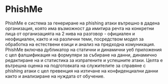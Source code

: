 # PhishMe
PhishMe е система за генериране на phishing атаки 
вътрешно в дадена организация, която има възможност да имитира речта на конкретни лица от организацията на 2 нива на разговор - официален и неофициален, както и на различни теми, посредством модел за обработка на естествени езици и анализ на предходна комуникация. PhishMe включва дубликатор на статични и динамични уеб приложения с цел фалшификация на формуляри за събиране на данни, динамично редактиране на  и статистика за изпратените и успешните атаки.
Целта е вътрешна оценка на подготовката на служителите за 
справяне с phishing атаки с цел превенция на изтичане на конфиденциални данни както и анализиране на нуждата от обучение.

